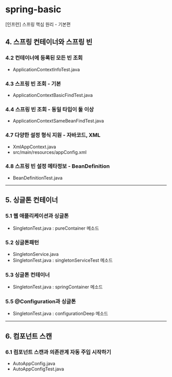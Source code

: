 # spring-basic
[인프런] 스프링 핵심 원리 - 기본편

## 4. 스프링 컨테이너와 스프링 빈
### 4.2 컨테이너에 등록된 모든 빈 조회
- ApplicationContextInfoTest.java
### 4.3 스프링 빈 조회 - 기본
- ApplicationContextBasicFindTest.java
### 4.4 스프링 빈 조회 - 동일 타입이 둘 이상
- ApplicationContextSameBeanFindTest.java
### 4.7 다양한 설정 형식 지원 - 자바코드, XML
- XmlAppContext.java
- src/main/resources/appConfig.xml
### 4.8 스프링 빈 설정 메타정보 - BeanDefinition
- BeanDefinitionTest.java

---
## 5. 싱글톤 컨테이너
### 5.1 웹 애플리케이션과 싱글톤
- SingletonTest.java : pureContainer 메소드
### 5.2 싱글톤패턴
- SingletonService.java
- SingletonTest.java : singletonServiceTest 메소드
### 5.3 싱글톤 컨테이너
- SingletonTest.java : springContainer 메소드
### 5.5 @Configuration과 싱글톤
- SingletonTest.java : configurationDeep 메소드

---
## 6. 컴포넌트 스캔
### 6.1 컴포넌트 스캔과 의존관계 자동 주입 시작하기
- AutoAppConfig.java
- AutoAppConfigTest.java





